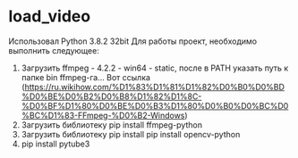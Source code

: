 # load_video
Использовал Python 3.8.2 32bit
Для работы проект, необходимо выполнить следующее:
  1. Загрузить ffmpeg - 4.2.2 - win64 - static, после в PATH указать путь к папке bin ffmpeg-га... Вот ссылка
     (https://ru.wikihow.com/%D1%83%D1%81%D1%82%D0%B0%D0%BD%D0%BE%D0%B2%D0%B8%D1%82%D1%8C-%D0%BF%D1%80%D0%BE%D0%B3%D1%80%D0%B0%D0%BC%D0%BC%D1%83-FFmpeg-%D0%B2-Windows)
  2. Загрузить библиотеку pip install ffmpeg-python
  3. Загрузить библиотеку pip install pip install opencv-python
  4. pip install pytube3
